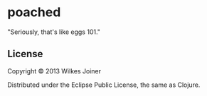 # poached

"Seriously, that's like eggs 101."

## License

Copyright © 2013 Wilkes Joiner

Distributed under the Eclipse Public License, the same as Clojure.
